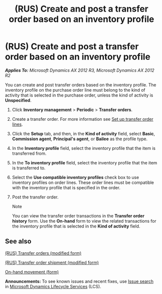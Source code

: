 ﻿---
title: (RUS) Create and post a transfer order based on an inventory profile
TOCTitle: (RUS) Create and post a transfer order based on an inventory profile
ms:assetid: 794bb713-5802-402f-a89f-436eada4646a
ms:mtpsurl: https://technet.microsoft.com/en-us/library/JJ733244(v=AX.60)
ms:contentKeyID: 49685211
ms.date: 04/18/2014
mtps_version: v=AX.60
---

# (RUS) Create and post a transfer order based on an inventory profile 


_**Applies To:** Microsoft Dynamics AX 2012 R3, Microsoft Dynamics AX 2012 R2_

You can create and post transfer orders based on the inventory profile. The inventory profile on the purchase order line must belong to the kind of activity that is selected in the purchase order, unless the kind of activity is **Unspecified**.

1.  Click **Inventory management** \> **Periodic** \> **Transfer orders**.

2.  Create a transfer order. For more information see [Set up transfer order lines](set-up-transfer-order-lines.md).

3.  Click the **Setup** tab, and then, in the **Kind of activity** field, select **Basic**, **Commission agent**, **Principal's agent**, or **Bailee** as the profile type.

4.  In the **Inventory profile** field, select the inventory profile that the item is transferred from.

5.  In the **To inventory profile** field, select the inventory profile that the item is transferred to.

6.  Select the **Use compatible inventory profiles** check box to use inventory profiles on order lines. These order lines must be compatible with the inventory profile that is specified in the order.

7.  Post the transfer order.
    

    > [!NOTE]
    > <P>You can view the transfer order transactions in the <STRONG>Transfer order history</STRONG> form. Use the <STRONG>On-hand</STRONG> form to view the related transactions for the inventory profile that is selected in the <STRONG>Kind of activity</STRONG> field.</P>



## See also

[(RUS) Transfer orders (modified form)](https://technet.microsoft.com/en-us/library/jj733409\(v=ax.60\))

[(RUS) Transfer order shipment (modified form)](https://technet.microsoft.com/en-us/library/jj733191\(v=ax.60\))

[On-hand movement (form)](https://technet.microsoft.com/en-us/library/aa574933\(v=ax.60\))

  
**Announcements:** To see known issues and recent fixes, use [Issue search](http://go.microsoft.com/fwlink/?linkid=389258) in [Microsoft Dynamics Lifecycle Services](http://go.microsoft.com/fwlink/?linkid=306505) (LCS).

